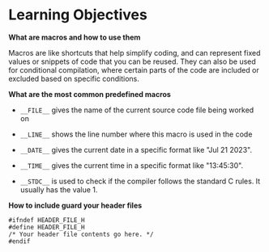 # Learning Objectives

**What are macros and how to use them**

Macros are like shortcuts that help simplify coding, and can represent fixed values or snippets of code that you can be reused. They can also be used for conditional compilation, where certain parts of the code are included or excluded based on specific conditions.


**What are the most common predefined macros**

- `__FILE__` gives the name of the current source code file being worked on

- `__LINE__` shows the line number where this macro is used in the code

- `__DATE__` gives the current date in a specific format like "Jul 21 2023".

- `__TIME__` gives the current time in a specific format like "13:45:30".

- `__STDC__` is used to check if the compiler follows the standard C rules. It usually has the value 1.


**How to include guard your header files**

	#ifndef HEADER_FILE_H
	#define HEADER_FILE_H
	/* Your header file contents go here. */
	#endif
